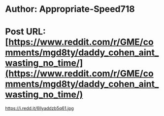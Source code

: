 # Author: Appropriate-Speed718
# Post URL: [https://www.reddit.com/r/GME/comments/mgd8ty/daddy_cohen_aint_wasting_no_time/](https://www.reddit.com/r/GME/comments/mgd8ty/daddy_cohen_aint_wasting_no_time/)


https://i.redd.it/6llyaddzb5q61.jpg